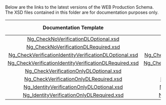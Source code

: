 Below are the links to the latest versions of the WEB Production Schema. The XSD files contained in this folder are for documentation purposes only.

|                         Documentation Template     | Production Template                     | DL  Required  | Verify  Check  | Verify  ID  | Certification Terminal ID  |
|:--------------------------------------------------:|:--------:|:-------------:|:--------------:|:-----------:|:--------------------------:|
| [Ng_CheckNoVerificationDLOptional.xsd](Ng_CheckNoVerificationDLOptional.xsd)| [Ng_CheckNoVerificationDLOptional.xsd](https://demo.eftchecks.com/webservices/Schemas/web/Ng_CheckNoVerificationDLOptional.xsd)                          |               |                |             |            2310            |
| [Ng_CheckNoVerificationDLRequired.xsd](Ng_CheckNoVerificationDLRequired.xsd)| [Ng_CheckNoVerificationDLRequired.xsd](https://demo.eftchecks.com/webservices/Schemas/web/Ng_CheckNoVerificationDLRequired.xsd)                          |       X       |                |             |            2311            |
| [Ng_CheckVerificationIdentityVerificationDLOptional.xsd](Ng_CheckVerificationIdentityVerificationDLOptional.xsd)| [Ng_CheckVerificationIdentityVerificationDLOptional.xsd](https://demo.eftchecks.com/webservices/Schemas/web/Ng_CheckVerificationIdentityVerificationDLOptional.xsd)        |               |       X        |      X      |            2312            |
| [Ng_CheckVerificationIdentityVerificationDLRequired.xsd](Ng_CheckVerificationIdentityVerificationDLRequired.xsd)| [Ng_CheckVerificationIdentityVerificationDLRequired.xsd](https://demo.eftchecks.com/webservices/Schemas/web/Ng_CheckVerificationIdentityVerificationDLRequired.xsd)        |       X       |       X        |      X      |            2313            |
| [Ng_CheckVerificationOnlyDLOptional.xsd](Ng_CheckVerificationOnlyDLOptional.xsd)| [Ng_CheckVerificationOnlyDLOptional.xsd](https://demo.eftchecks.com/webservices/Schemas/web/Ng_CheckVerificationOnlyDLOptional.xsd)                        |               |       X        |             |            2314            |
| [Ng_CheckVerificationOnlyDLRequired.xsd](Ng_CheckVerificationOnlyDLRequired.xsd)| [Ng_CheckVerificationOnlyDLRequired.xsd](https://demo.eftchecks.com/webservices/Schemas/web/Ng_CheckVerificationOnlyDLRequired.xsd)                        |       X       |       X        |             |            2315            |
| [Ng_IdentityVerificationOnlyDLOptional.xsd](Ng_IdentityVerificationOnlyDLOptional.xsd)| [Ng_IdentityVerificationOnlyDLOptional.xsd](https://demo.eftchecks.com/webservices/Schemas/web/Ng_IdentityVerificationOnlyDLOptional.xsd)                     |               |                |      X      |            2316            |
| [Ng_IdentityVerificationOnlyDLRequired.xsd](Ng_IdentityVerificationOnlyDLRequired.xsd)| [Ng_IdentityVerificationOnlyDLRequired.xsd](https://demo.eftchecks.com/webservices/Schemas/web/Ng_IdentityVerificationOnlyDLRequired.xsd)                     |       X       |                |      X      |            2317            |

